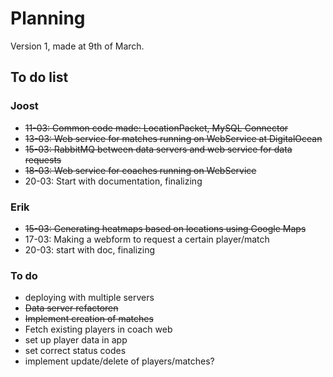 # Planning
Version 1, made at 9th of March.

## To do list

### Joost

* ~~11-03: Common code made: LocationPacket, MySQL Connector~~
* ~~13-03: Web service for matches running on WebService at DigitalOcean~~
* ~~15-03: RabbitMQ between data servers and web service for data requests~~
* ~~18-03: Web service for coaches running on WebService~~
* 20-03: Start with documentation, finalizing

### Erik
* ~~15-03: Generating heatmaps based on locations using Google Maps~~
* 17-03: Making a webform to request a certain player/match
* 20-03: start with doc, finalizing

### To do
* deploying with multiple servers
* ~~Data server refactoren~~
* ~~Implement creation of matches~~
* Fetch existing players in coach web
* set up player data in app
* set correct status codes
* implement update/delete of players/matches?
